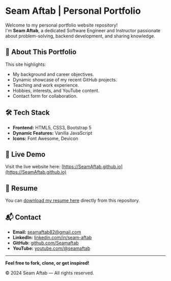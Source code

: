 # Seam Aftab | Personal Portfolio

Welcome to my personal portfolio website repository!  
I'm **Seam Aftab**, a dedicated Software Engineer and Instructor passionate about problem-solving, backend development, and sharing knowledge.

## 🚀 About This Portfolio

This site highlights:
- My background and career objectives.
- Dynamic showcase of my recent GitHub projects.
- Teaching and work experience.
- Hobbies, interests, and YouTube content.
- Contact form for collaboration.

## 🛠️ Tech Stack

- **Frontend:** HTML5, CSS3, Bootstrap 5
- **Dynamic Features:** Vanilla JavaScript
- **Icons:** Font Awesome, Devicon

## 🔗 Live Demo

Visit the live website here: [https://SeamAftab.github.io](https://SeamAftab.github.io)

## 📄 Resume

You can [download my resume here](./Resume%20of%20Seam%20Aftab.pdf) directly from this repository.

## 📬 Contact

- **Email:** seamaftab82@gmail.com
- **LinkedIn:** [linkedin.com/in/seam-aftab](https://www.linkedin.com/in/seam-aftab)
- **GitHub:** [github.com/Seamaftab](https://github.com/Seamaftab)
- **YouTube:** [youtube.com/@seamaftab](https://www.youtube.com/@seamaftab)

---

**Feel free to fork, clone, or get inspired!**

© 2024 Seam Aftab — All rights reserved.
